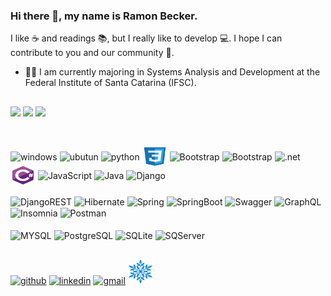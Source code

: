 

<!--
**RamonBecker/RamonBecker** is a ✨ _special_ ✨ repository because its `README.md` (this file) appears on your GitHub profile.

Here are some ideas to get you started:

- 🔭 I’m currently working on ...
- 🌱 I’m currently learning ...
- 👯 I’m looking to collaborate on ...
- 🤔 I’m looking for help with ...
- 💬 Ask me about ...
- 📫 How to reach me: ...
- 😄 Pronouns: ...
- ⚡ Fun fact: ...
-->


### Hi there 👋, my name is Ramon Becker.
I like ☕ and readings 📚, but I really like to develop 💻. I hope I can contribute to you and our community :call_me_hand:. 

- 👨‍🎓 I am currently majoring in Systems Analysis and Development at the Federal Institute of Santa Catarina (IFSC). 


##
<img height="180em" src="https://github-readme-stats.vercel.app/api?username=RamonBecker&show_icons=true&theme=dracula"/>
<img height="180em" src="https://github-readme-stats.vercel.app/api/top-langs/?username=RamonBecker&layout=compact&langs_count=7&theme=dracula"/>
<img height="180em" src="http://github-readme-streak-stats.herokuapp.com?user=RamonBecker&theme=dracula&hide_border=true&date_format=M%20j%5B%2C%20Y%5D"/>

##

<div style="display: inline_block"><br>
  <img align="center" alt="windows" height="30" width="75" src="https://img.shields.io/badge/Windows-0078D6?style=for-the-badge&logo=windows&logoColor=white">
   <img align="center" alt="ubutun" height="30" width="75" src="https://img.shields.io/badge/Ubuntu-E95420?style=for-the-badge&logo=ubuntu&logoColor=white">
  <img align="center" alt="python" height="30" width="75" src="https://img.shields.io/badge/Python-3776AB?style=for-the-badge&logo=python&logoColor=white">
  <img align="center" alt="CSS" height="30" width="40" src="https://raw.githubusercontent.com/devicons/devicon/master/icons/css3/css3-original.svg">
   <img align="center" alt="Bootstrap" height="30" width="85" src="https://img.shields.io/badge/Bootstrap-563D7C?style=for-the-badge&logo=bootstrap&logoColor=white ">
   <img align="center" alt="Bootstrap" height="30" width="85" src="https://img.shields.io/badge/HTML5-E34F26?style=for-the-badge&logo=html5&logoColor=white">
  <img align="center" alt=".net" height="30" width="75" src="https://img.shields.io/badge/.NET-5C2D91?style=for-the-badge&logo=.net&logoColor=white ">
  <img align="center" alt="Csharp" height="30" width="40" src="https://raw.githubusercontent.com/devicons/devicon/master/icons/csharp/csharp-original.svg">
   <img align="center" alt="JavaScript" height="30" width="85" src="https://img.shields.io/badge/JavaScript-F7DF1E?style=for-the-badge&logo=javascript&logoColor=black">
  <img align="center" alt="Java" height="30" width="85" src="https://img.shields.io/badge/Java-ED8B00?style=for-the-badge&logo=java&logoColor=white">
  <img align="center" alt="Django" height="30" width="85" src="https://img.shields.io/badge/Django-092E20?style=for-the-badge&logo=django&logoColor=white ">



  
  <br>
</div>

<div  style="display: inline_block"><br>
      <img align="center" alt="DjangoREST" height="30" width="100" src="https://img.shields.io/badge/DJANGO-REST-ff1709?style=for-the-badge&logo=django&logoColor=white&color=ff1709&labelColor=gra">
    <img align="center" alt="Hibernate" height="30" width="85" src="https://img.shields.io/badge/Hibernate-59666C?style=for-the-badge&logo=Hibernate&logoColor=white">
  <img align="center" alt="Spring" height="30" width="85" src="https://img.shields.io/badge/Spring-6DB33F?style=for-the-badge&logo=spring&logoColor=white">
      <img align="center" alt="SpringBoot" height="30" width="85" src="https://img.shields.io/badge/Spring_Boot-F2F4F9?style=for-the-badge&logo=spring-boot">
      <img align="center" alt="Swagger" height="30" width="85" src="https://img.shields.io/badge/Swagger-85EA2D?style=for-the-badge&logo=Swagger&logoColor=white">
<img align="center" alt="GraphQL" height="30" width="85" src="https://img.shields.io/badge/GraphQl-E10098?style=for-the-badge&logo=graphql&logoColor=white">
<img align="center" alt="Insomnia" height="30" width="85" src="https://img.shields.io/badge/Insomnia-5849be?style=for-the-badge&logo=Insomnia&logoColor=white">
  <img align="center" alt="Postman" height="30" width="85" src="https://img.shields.io/badge/Postman-FF6C37?style=for-the-badge&logo=Postman&logoColor=white">
  

  
  
  </div>

<div style="display: inline_block"><br>
    <img align="center" alt="MYSQL" height="30" width="85" src="https://img.shields.io/badge/MySQL-00000F?style=for-the-badge&logo=mysql&logoColor=white">
      <img align="center" alt="PostgreSQL" height="30" width="85" src="https://img.shields.io/badge/PostgreSQL-316192?style=for-the-badge&logo=postgresql&logoColor=white">
        <img align="center" alt="SQLite" height="30" width="85" src="https://img.shields.io/badge/SQLite-07405E?style=for-the-badge&logo=sqlite&logoColor=white">
       <img align="center" alt="SQServer" height="30" width="110" src="https://img.shields.io/badge/Microsoft_SQL_Server-CC2927?style=for-the-badge&logo=microsoft-sql-server&logoColor=white">
 
  </div>
 

##

[<img src='https://cdn.jsdelivr.net/npm/simple-icons@3.0.1/icons/github.svg' alt='github' height='40'>](https://github.com/RamonBecker)  [<img src='https://cdn.jsdelivr.net/npm/simple-icons@3.0.1/icons/linkedin.svg' alt='linkedin' height='40'>](https://www.linkedin.com/in/ramon-becker-da-silva-96b81b141/)  [<img src='https://cdn.jsdelivr.net/npm/simple-icons@3.0.1/icons/gmail.svg' alt='gmail' height='40'>](ramonbecker68@gmail.com) 
<a href='https://archiveprogram.github.com/'><img src='https://raw.githubusercontent.com/acervenky/animated-github-badges/master/assets/acbadge.gif' width='40' height='40'></a>

